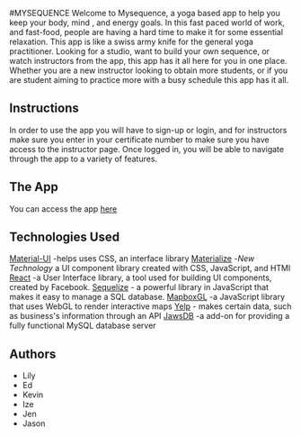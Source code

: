 #MYSEQUENCE
Welcome to Mysequence, a yoga based app to help you keep your body, mind , and energy goals. In this fast paced world of work, and fast-food, people are having a hard time to make it for some essential relaxation. This app is like a swiss army knife for the general yoga practitioner. Looking for a studio, want to build your own sequence, or watch instructors from the app, this app has it all here for you in one place. Whether you are a new instructor looking to obtain more students, or if you are student aiming to practice more with a busy schedule this app has it all.

## Instructions
In order to use the app you will have to sign-up or login, and for instructors make sure you enter in your certificate number to make sure you have access to the instructor page.
Once logged in, you will be able to navigate through the app to a variety of features.

## The App
You can access the app [here](https://mysequence.herokuapp.com/)

## Technologies Used
[Material-UI](https://material-ui.com/) -helps uses CSS, an interface library
[Materialize](https://materializecss.com/) -*New Technology* a UI component library created with CSS, JavaScript, and HTMl
[React](https://reactjs.org/) -a User Interface library, a tool used for building UI components, created by Facebook.
[Sequelize](http://docs.sequelizejs.com/) - a powerful library in JavaScript that makes it easy to manage a SQL database.
[MapboxGL](https://docs.mapbox.com/mapbox-gl-js/overview/) -a JavaScript library that uses WebGL to render interactive maps
[Yelp](https://www.yelp.com/) - makes certain data, such as business's information through an API
[JawsDB](https://www.jawsdb.com/docs/) -a add-on for providing a fully functional MySQL database server

## Authors
* Lily
* Ed
* Kevin
* Ize
* Jen
* Jason